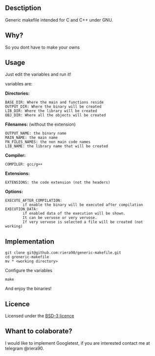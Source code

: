 ## Desctiption

Generic makefile intended for C and C++ under GNU.

## Why?

So you dont have to make your owns

## Usage

Just edit the variables and run it!

variables are:

**Directories:**
	
	BASE_DIR: Where the main and functions reside
	OUTPUT_DIR: Where the binary will be created
	LIB_DIR: Where the library will be created
	OBJ_DIR: Where all the objects will be created

**Filenames:** (without the extension)

	OUTPUT_NAME: the binary name
	MAIN_NAME: the main name
	FN_FILES_NAMES: the non main code names
	LIB_NAME: the library name that will be created

**Compiler:**

	COMPILER: gcc/g++

**Extensions:**

	EXTENSIONS: the code extension (not the headers)

**Options:**

	EXECUTE_AFTER_COMPILATION:
			if enable the binary will be executed after compilation
	EXECUTION_DATA:
			if enabled data of the execution will be shown.
			It can be vervose or very vervose.
			If very vervose is selected a file will be created (not working)


## Implementation

	git clone git@github.com:riera90/generic-makefile.git
	cd greneric-makefile
	mv * <working directory>
Configure the variables

	make
And enjoy the binaries!

## Licence

Licensed under the [BSD-3 licence](https://github.com/riera90/generic-makefile/blob/master/LICENSE.md)


## Whant to colaborate?

I would like to implement Googletest, if you are interested contact me at telegram @riera90.
